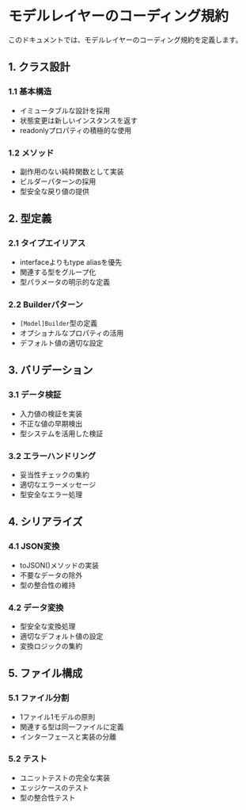 # モデルレイヤーのコーディング規約

このドキュメントでは、モデルレイヤーのコーディング規約を定義します。

## 1. クラス設計

### 1.1 基本構造
- イミュータブルな設計を採用
- 状態変更は新しいインスタンスを返す
- readonlyプロパティの積極的な使用

### 1.2 メソッド
- 副作用のない純粋関数として実装
- ビルダーパターンの採用
- 型安全な戻り値の提供

## 2. 型定義

### 2.1 タイプエイリアス
- interfaceよりもtype aliasを優先
- 関連する型をグループ化
- 型パラメータの明示的な定義

### 2.2 Builderパターン
- `[Model]Builder`型の定義
- オプショナルなプロパティの活用
- デフォルト値の適切な設定

## 3. バリデーション

### 3.1 データ検証
- 入力値の検証を実装
- 不正な値の早期検出
- 型システムを活用した検証

### 3.2 エラーハンドリング
- 妥当性チェックの集約
- 適切なエラーメッセージ
- 型安全なエラー処理

## 4. シリアライズ

### 4.1 JSON変換
- toJSON()メソッドの実装
- 不要なデータの除外
- 型の整合性の維持

### 4.2 データ変換
- 型安全な変換処理
- 適切なデフォルト値の設定
- 変換ロジックの集約

## 5. ファイル構成

### 5.1 ファイル分割
- 1ファイル1モデルの原則
- 関連する型は同一ファイルに定義
- インターフェースと実装の分離

### 5.2 テスト
- ユニットテストの完全な実装
- エッジケースのテスト
- 型の整合性テスト